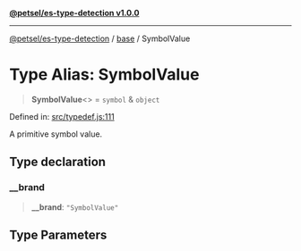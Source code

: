 [**@petsel/es-type-detection v1.0.0**](../../README.md)

***

[@petsel/es-type-detection](../../modules.md) / [base](../README.md) / SymbolValue

# Type Alias: SymbolValue

> **SymbolValue**\<\> = `symbol` & `object`

Defined in: [src/typedef.js:111](https://github.com/petsel/es-type-detection/blob/ee065d8dbfab0995c95e9bb864d87647f5391dda/src/typedef.js#L111)

A primitive symbol value.

## Type declaration

### \_\_brand

> **\_\_brand**: `"SymbolValue"`

## Type Parameters
